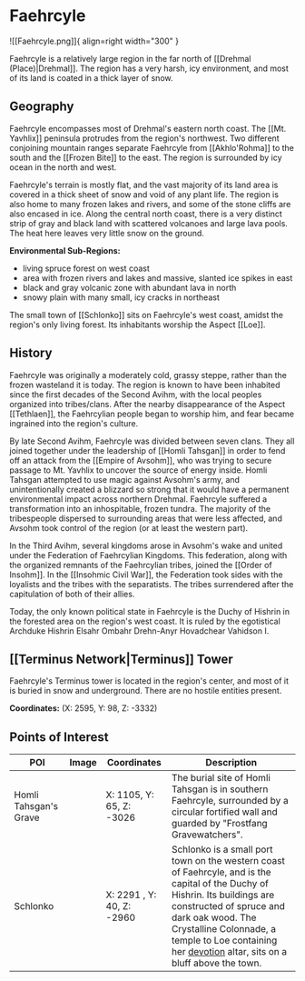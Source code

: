 # Faehrcyle

![[Faehrcyle.png]]{ align=right width="300" }

Faehrcyle is a relatively large region in the far north of [[Drehmal (Place)|Drehmal]]. The region has a very harsh, icy environment, and most of its land is coated in a thick layer of snow.

## Geography

Faehrcyle encompasses most of Drehmal's eastern north coast. The [[Mt. Yavhlix]] peninsula protrudes from the region's northwest. Two different conjoining mountain ranges separate Faehrcyle from [[Akhlo'Rohma]] to the south and the [[Frozen Bite]] to the east. The region is surrounded by icy ocean in the north and west.

Faehrcyle's terrain is mostly flat, and the vast majority of its land area is covered in a thick sheet of snow and void of any plant life. The region is also home to many frozen lakes and rivers, and some of the stone cliffs are also encased in ice. Along the central north coast, there is a very distinct strip of gray and black land with scattered volcanoes and large lava pools. The heat here leaves very little snow on the ground.

**Environmental Sub-Regions:**
- living spruce forest on west coast
- area with frozen rivers and lakes and massive, slanted ice spikes in east
- black and gray volcanic zone with abundant lava in north
- snowy plain with many small, icy cracks in northeast

The small town of [[Schlonko]] sits on Faehrcyle's west coast, amidst the region's only living forest. Its inhabitants worship the Aspect [[Loe]].

## History

Faehrcyle was originally a moderately cold, grassy steppe, rather than the frozen wasteland it is today. The region is known to have been inhabited since the first decades of the Second Avihm, with the local peoples organized into tribes/clans. After the nearby disappearance of the Aspect [[Tethlaen]], the Faehrcylian people began to worship him, and fear became ingrained into the region's culture.

By late Second Avihm, Faehrcyle was divided between seven clans. They all joined together under the leadership of [[Homli Tahsgan]] in order to fend off an attack from the [[Empire of Avsohm]], who was trying to secure passage to Mt. Yavhlix to uncover the source of energy inside. Homli Tahsgan attempted to use magic against Avsohm's army, and unintentionally created a blizzard so strong that it would have a permanent environmental impact across northern Drehmal. Faehrcyle suffered a transformation into an inhospitable, frozen tundra. The majority of the tribespeople dispersed to surrounding areas that were less affected, and Avsohm took control of the region (or at least the western part).

In the Third Avihm, several kingdoms arose in Avsohm's wake and united under the Federation of Faehrcylian Kingdoms. This federation, along with the organized remnants of the Faehrcylian tribes, joined the [[Order of Insohm]]. In the [[Insohmic Civil War]], the Federation took sides with the loyalists and the tribes with the separatists. The tribes surrendered after the capitulation of both of their allies. 

Today, the only known political state in Faehrcyle is the Duchy of Hishrin in the forested area on the region's west coast. It is ruled by the egotistical Archduke Hishrin Elsahr Ombahr Drehn-Anyr Hovadchear Vahidson I.

## [[Terminus Network|Terminus]] Tower

Faehrcyle's Terminus tower is located in the region's center, and most of it is buried in snow and underground. There are no hostile entities present.

**Coordinates:** (X: 2595, Y: 98, Z: -3332)

## Points of Interest

| POI | Image | Coordinates | Description |
|-|-|-|-|
| Homli Tahsgan's Grave |  | X: 1105, Y: 65, Z: -3026 | The burial site of Homli Tahsgan is in southern Faehrcyle, surrounded by a circular fortified wall and guarded by "Frostfang Gravewatchers". |
| Schlonko |  | X: 2291 , Y: 40, Z: -2960 | Schlonko is a small port town on the western coast of Faehrcyle, and is the capital of the Duchy of Hishrin. Its buildings are constructed of spruce and dark oak wood. The Crystalline Colonnade, a temple to Loe containing her [devotion](/Story_and_Features/Devotion/) altar, sits on a bluff above the town. |

